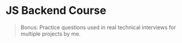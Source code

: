 # JS Backend Course

> Bonus: Practice questions used in real technical interviews for multiple projects by me.
